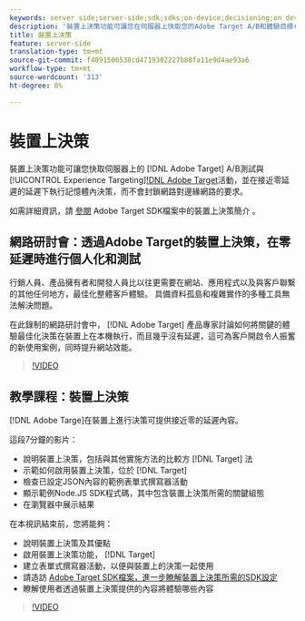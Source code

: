 ```yaml
---
keywords: server side;server-side;sdk;sdks;on-device;decisioning;on device;ondevice;zero latency;latency;near-zero;node.js
description: '裝置上決策功能可讓您在伺服器上快取您的Adobe Target A/B和體驗目標(XT)活動，並在接近零延遲的情況下執行記憶體內決策，而不會封鎖Adobe Target邊緣網路的網路要求。 '
title: 裝置上決策
feature: server-side
translation-type: tm+mt
source-git-commit: f4091506538cd4719302227b88fa11e9d4ae93a6
workflow-type: tm+mt
source-wordcount: '313'
ht-degree: 0%

---
```



# 裝置上決策

裝置上決策功能可讓您快取伺服器上的 [!DNL Adobe Target] A/B測試與 [!UICONTROL Experience Targeting][!DNL Adobe Target](XT)活動，並在接近零延遲的延遲下執行記憶體內決策，而不會封鎖網路對邊緣網路的要求。

如需詳細資訊，請 [參閱](https://adobetarget-sdks.gitbook.io/docs/on-device-decisioning/introduction-to-on-device-decisioning) Adobe Target SDK檔案中的裝置上決策簡介 *[](https://adobetarget-sdks.gitbook.io/docs/)*。

## 網路研討會：透過Adobe Target的裝置上決策，在零延遲時進行個人化和測試

行銷人員、產品擁有者和開發人員比以往更需要在網站、應用程式以及與客戶聯繫的其他任何地方，最佳化整體客戶體驗。 具備資料孤島和複雜實作的多種工具無法解決問題。

在此錄制的網路研討會中， [!DNL Adobe Target] 產品專家討論如何將關鍵的體驗最佳化決策在裝置上在本機執行，而且幾乎沒有延遲，這可為客戶開啟令人振奮的新使用案例，同時提升網站效能。

>[!VIDEO](https://video.tv.adobe.com/v/328148)

## 教學課程：裝置上決策

[!DNL Adobe Targe]在裝置上進行決策可提供接近零的延遲內容。

這段7分鐘的影片：

* 說明裝置上決策，包括與其他實施方法的比較方 [!DNL Target] 法
* 示範如何啟用裝置上決策，位於 [!DNL Target]
* 檢查已設定JSON內容的範例表單式撰寫器活動
* 顯示範例Node.JS SDK程式碼，其中包含裝置上決策所需的關鍵組態
* 在瀏覽器中展示結果

在本視訊結束前，您將能夠：

* 說明裝置上決策及其優點
* 啟用裝置上決策功能， [!DNL Target]
* 建立表單式撰寫器活動，以便與裝置上的決策一起使用
* 請造訪 [Adobe Target SDK檔案，進一步瞭解裝置上決策所需的SDK設定](https://adobetarget-sdks.gitbook.io/docs/on-device-decisioning/introduction-to-on-device-decisioning)
* 瞭解使用者透過裝置上決策提供的內容將體驗哪些內容

>[!VIDEO](https://video.tv.adobe.com/v/329032)
